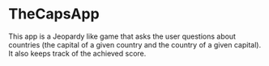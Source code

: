 # TheCapsApp
This app is a Jeopardy like game that asks the user questions about countries (the capital of a given country and the country of a given capital). It also keeps track of the achieved score.
